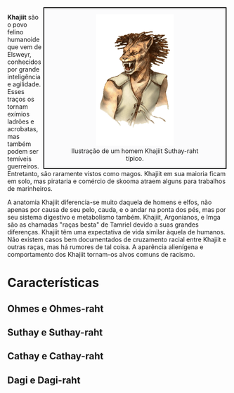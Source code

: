 <!-- TITLE: Khajiit -->
<!-- SUBTITLE: Os homens-gato de Elsweyr -->

<div style="float: right; margin-right: 1%; background: #fbfbfc; border: 2px black solid;">
	<figure>
		<center><img src="/uploads/racas/khajiit.png"
			height="300"
			alt="Khajiit">
		<figcaption style="margin-left: 2%; margin-right: 2%;">Ilustração de um homem Khajiit Suthay-raht típico.</figcaption></center>
	</figure>
</div>

**Khajiit** são o povo felino humanoide que vem de Elsweyr, conhecidos por grande inteligência e agilidade. Esses traços os tornam exímios ladrões e acrobatas, mas também podem ser temíveis guerreiros. Entretanto, são raramente vistos como magos. Khajiit em sua maioria ficam em solo, mas pirataria e comércio de skooma atraem alguns para trabalhos de marinheiros.

A anatomia Khajiit diferencia-se muito daquela de homens e elfos, não apenas por causa de seu pelo, cauda, e o andar na ponta dos pés, mas por seu sistema digestivo e metabolismo também. Khajiit, Argonianos, e Imga são as chamadas "raças besta" de Tamriel devido a suas grandes diferenças. Khajiit têm uma expectativa de vida similar àquela de humanos. Não existem casos bem documentados de cruzamento racial entre Khajiit e outras raças, mas há rumores de tal coisa. A aparência alienígena e comportamento dos Khajiit tornam-os alvos comuns de racismo.

# Características
## Ohmes e Ohmes-raht

## Suthay e Suthay-raht

## Cathay e Cathay-raht

## Dagi e Dagi-raht